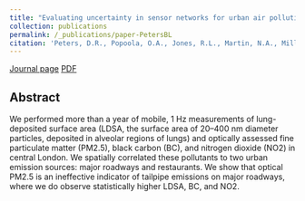 ```yaml
---
title: "Evaluating uncertainty in sensor networks for urban air pollution insights"
collection: publications
permalink: /_publications/paper-PetersBL
citation: 'Peters, D.R., Popoola, O.A., Jones, R.L., Martin, N.A., Mills, J., Fonseca, E.R., Stidworthy, A., Forsyth, E., Carruthers, D., Dupuy-Todd, M. and Douglas, F., 2022. Evaluating uncertainty in sensor networks for urban air pollution insights. Atmospheric Measurement Techniques, 15(2), pp.321-334.'
---
```

[Journal page](https://doi.org/10.5194/amt-15-321-2022)
[PDF](https://rishabhshah-92.github.io/files/paper-PetersBL.pdf)

## Abstract
We performed more than a year of mobile, 1 Hz measurements of lung-deposited surface area (LDSA, the surface area of 20–400 nm diameter particles, deposited in alveolar regions of lungs) and optically assessed fine particulate matter (PM2.5), black carbon (BC), and nitrogen dioxide (NO2) in central London. We spatially correlated these pollutants to two urban emission sources: major roadways and restaurants. We show that optical PM2.5 is an ineffective indicator of tailpipe emissions on major roadways, where we do observe statistically higher LDSA, BC, and NO2.